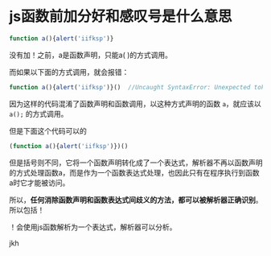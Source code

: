 # js函数前加分好和感叹号是什么意思

```javascript
function a(){alert('iifksp')} 
```

没有加！之前，a是函数声明，只能a( )的方式调用。

而如果以下面的方式调用，就会报错：

```javascript
function a(){alert('iifksp')}()  //Uncaught SyntaxError: Unexpected token )
```

因为这样的代码混淆了函数声明和函数调用，以这种方式声明的函数 `a`，就应该以 `a();` 的方式调用。

但是下面这个代码可以的

```javascript
(function a(){alert('iifksp')})()
```



但是括号则不同，它将一个函数声明转化成了一个表达式，解析器不再以函数声明的方式处理函数a，而是作为一个函数表达式处理，也因此只有在程序执行到函数a时它才能被访问。

所以，**任何消除函数声明和函数表达式间歧义的方法，都可以被解析器正确识别**。所以包括！

！会使用js函数解析为一个表达式，解析器可以分析。

jkh 